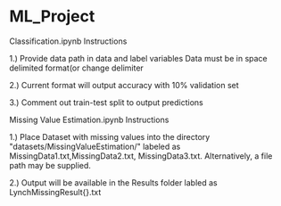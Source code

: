 # ML_Project

Classification.ipynb Instructions

1.) Provide data path in data and label variables
    Data must be in space delimited format(or change delimiter
    
2.) Current format will output accuracy with 10% validation set

3.) Comment out train-test split to output predictions



Missing Value Estimation.ipynb Instructions

1.) Place Dataset with missing values into the directory 
    "datasets/MissingValueEstimation/" labeled as 
    MissingData1.txt,MissingData2.txt, MissingData3.txt. 
    Alternatively, a file path may be supplied.
    
2.) Output will be available in the Results folder labled 
    as LynchMissingResult{}.txt
